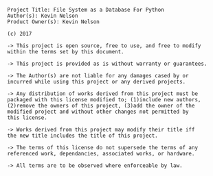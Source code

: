  <license>

	Project Title: File System as a Database For Python
	Author(s): Kevin Nelson
	Product Owner(s): Kevin Nelson
	
	(c) 2017
	
	-> This project is open source, free to use, and free to modify
	within the terms set by this document.

	-> This project is provided as is without warranty or guarantees.

	-> The Author(s) are not liable for any damages cased by or 
	incurred while using this project or any derived projects.

	-> Any distribution of works derived from this project must be
	packaged with this license modified to; (1)include new authors,
	(2)remove the owners of this project, (3)add the owner of the 
	modified project and without other changes not permitted by
	this license.

	-> Works derived from this project may modify their title iff
	the new title includes the title of this project.

	-> The terms of this license do not supersede the terms of any
	referenced work, dependancies, associated works, or hardware.

	-> All terms are to be observed where enforceable by law.

</license>

